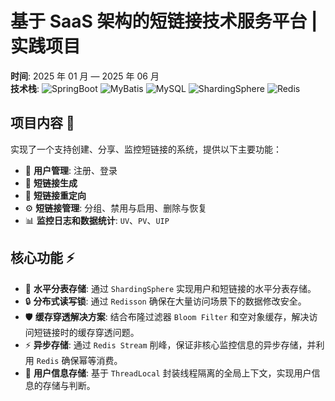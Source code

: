 # 基于 SaaS 架构的短链接技术服务平台 | 实践项目

**时间**: 2025 年 01 月 — 2025 年 06 月  
**技术栈**:
![SpringBoot](https://img.shields.io/badge/SpringBoot-2.7.2-brightgreen)
![MyBatis](https://img.shields.io/badge/MyBatis-3.5.10-blue)
![MySQL](https://img.shields.io/badge/MySQL-8.0.31-orange)
![ShardingSphere](https://img.shields.io/badge/ShardingSphere-5.3.2-lightblue)
![Redis](https://img.shields.io/badge/Redis-6.2.12-red)

## 项目内容 🚀

实现了一个支持创建、分享、监控短链接的系统，提供以下主要功能：

- 🔐 **用户管理**: 注册、登录
- 🔗 **短链接生成**
- 🎯 **短链接重定向**
- ⚙️ **短链接管理**: 分组、禁用与启用、删除与恢复
- 📊 **监控日志和数据统计**: `UV`、`PV`、`UIP`

## 核心功能 ⚡

- 💾 **水平分表存储**: 通过 `ShardingSphere` 实现用户和短链接的水平分表存储。
- 🔒 **分布式读写锁**: 通过 `Redisson` 确保在大量访问场景下的数据修改安全。
- 🛡️ **缓存穿透解决方案**: 结合布隆过滤器 `Bloom Filter` 和空对象缓存，解决访问短链接时的缓存穿透问题。
- ⚡ **异步存储**: 通过 `Redis Stream` 削峰，保证非核心监控信息的异步存储，并利用 `Redis` 确保幂等消费。
- 👤 **用户信息存储**: 基于 `ThreadLocal` 封装线程隔离的全局上下文，实现用户信息的存储与判断。